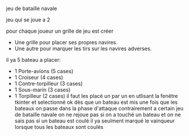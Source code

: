 jeu de bataille navale

jeu qui se joue a 2

pour chaque joueur un grille de jeu est créer
  - Une grille pour placer ses propres navires.
  - Une autre pour marquer les tirs sur les navires adverses.


il ya 5 bateau a placer:
  - 1 Porte-avions (5 cases)
  - 1 Croiseur (4 cases)
  - 1 Contre-torpilleur (3 cases)
  - 1 Sous-marin (3 cases)
  - 1 Torpilleur (2 cases)
il faut les placé un par un en utlisant la fenêtre tkinter et selectionné ok dès que un bateau est mis
une fois que les bateaux on passe dans la phase d'attaque
contrairement a certain jeu de bataille navale on ne rejoue pas si on a touché un bateau et on ne sais pas si un
bateau est coulé il ya seulment marqué le vainqueur lorsque tous les bateaux sont coulés
